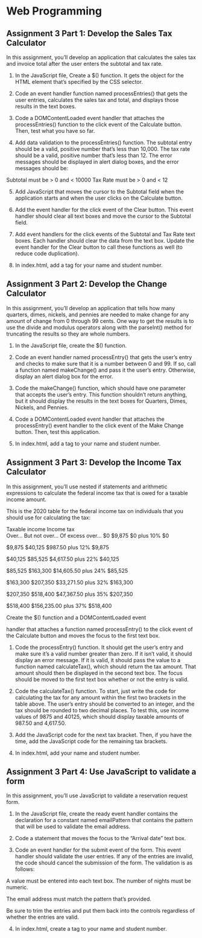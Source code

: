 # Web  Programming

## Assignment 3 Part 1: Develop the Sales Tax Calculator

In this assignment, you’ll develop an application that calculates the sales tax and invoice total after the user enters the subtotal and tax rate.

1.	In the JavaScript file, Create a $() function. It gets the object for the HTML element that’s specified by the CSS selector.

2.	Code an event handler function named processEntries() that gets the user entries, calculates the sales tax and total, and displays those results in the text boxes.

3.	Code a DOMContentLoaded event handler that attaches the processEntries() function to the click event of the Calculate button. Then, test what you have so far.

4.	Add data validation to the processEntries() function. The subtotal entry should be a valid, positive number that’s less than 10,000. The tax rate should be a valid, positive number that’s less than 12. The error messages should be displayed in alert dialog boxes, and the error messages should be:

Subtotal must be > 0 and < 10000 Tax Rate must be > 0 and < 12

5.	Add JavaScript that moves the cursor to the Subtotal field when the application starts and when the user clicks on the Calculate button.

6.	Add the event handler for the click event of the Clear button. This event handler should clear all text boxes and move the cursor to the Subtotal field.

7.	Add event handlers for the click events of the Subtotal and Tax Rate text boxes. Each handler should clear the data from the text box. Update the event handler for the Clear button to call these functions as well (to reduce code duplication).
 
9.	In index.html, add a tag for  your name and student number.

## Assignment 3 Part 2: Develop the Change Calculator

In this assignment, you’ll develop an application that tells how many quarters, dimes, nickels, and pennies are needed to make change for any amount of change from 0 through 99 cents. One way to get the results is to use the divide and modulus operators along with the parseInt() method for truncating the results so they are whole numbers.


1.	In the JavaScript file, create the $() function.

2.	Code an event handler named processEntry() that gets the user’s entry and checks to make sure that it is a number between 0 and 99. If so, call a function named makeChange() and pass it the user’s entry. Otherwise, display an alert dialog box for the error.

3.	Code the makeChange() function, which should have one parameter that accepts the user’s entry. This function shouldn’t return anything, but it should display the results in the text boxes for Quarters, Dimes, Nickels, and Pennies.

4.	Code a DOMContentLoaded event handler that attaches the processEntry() event handler to the click event of the Make Change button. Then, test this application.

5.	In index.html, add a tag to your name and student number.
 
## Assignment 3 Part 3: Develop the Income Tax Calculator
 
In this assignment, you’ll use nested if statements and arithmetic expressions to calculate the federal income tax that is owed for a taxable income amount.

This is the 2020 table for the federal income tax on individuals that you should use for calculating the tax:

Taxable income	Income tax	
Over…	But not over…		Of excess
			over…
$0	$9,875	$0 plus 10%	$0
			
$9,875	$40,125	$987.50 plus 12%	$9,875
			
$40,125	$85,525	$4,617.50 plus 22%	$40,125
			
$85,525	$163,300	$14,605.50 plus 24%	$85,525
			
$163,300	$207,350	$33,271.50 plus 32%	$163,300
			
$207,350	$518,400	$47,367.50 plus 35%	$207,350
			
$518,400		$156,235.00 plus 37%	$518,400
			
Create the $() function and a DOMContentLoaded event

handler that attaches a function named processEntry() to the click event of the Calculate button and moves the focus to the first text box.

1.	Code the processEntry() function. It should get the user’s entry and make sure it’s a valid number greater than zero. If it isn’t valid, it should display an error message. If it is valid, it should pass the value to a function named calculateTax(), which should return the tax amount. That amount should then be displayed in the second text box. The focus should be moved to the first text box whether or not the entry is valid.

2.	Code the calculateTax() function. To start, just write the code for calculating the tax for any amount within the first two brackets in the table above. The user’s entry should be converted to an integer, and the tax should be rounded to two decimal places. To test this, use income values of 9875 and 40125, which should display taxable amounts of 987.50 and 4,617.50.

3.	Add the JavaScript code for the next tax bracket. Then, if you have the time, add the JavaScript code for the remaining tax brackets.

4.	In index.html, add your name and student number. 

## Assignment 3 Part 4: Use JavaScript to validate a form

In this assignment, you’ll use JavaScript to validate a reservation request form.

1.	In the JavaScript file, create the ready event handler contains the declaration for a constant named emailPattern that contains the pattern that will be used to validate the email address.

2.	Code a statement that moves the focus to the “Arrival date” text box.

3.	Code an event handler for the submit event of the form. This event handler should validate the user entries. If any of the entries are invalid, the code should cancel the submission of the form. The validation is as follows:

A value must be entered into each text box. The number of nights must be numeric.

The email address must match the pattern that’s provided.

Be sure to trim the entries and put them back into the controls regardless of whether the entries are valid.

4.	In index.html, create a tag to your name and student number.
 
